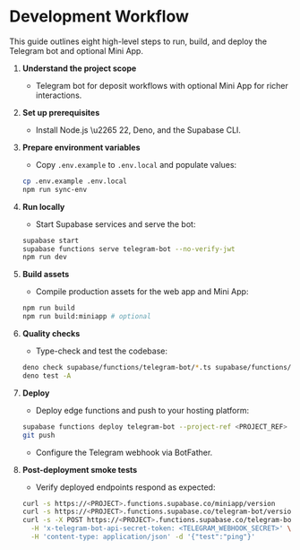 # Development Workflow

This guide outlines eight high-level steps to run, build, and deploy the Telegram bot and optional Mini App.

1. **Understand the project scope**
   - Telegram bot for deposit workflows with optional Mini App for richer interactions.

2. **Set up prerequisites**
   - Install Node.js \u2265 22, Deno, and the Supabase CLI.

3. **Prepare environment variables**
   - Copy `.env.example` to `.env.local` and populate values:
   ```bash
   cp .env.example .env.local
   npm run sync-env
   ```

4. **Run locally**
   - Start Supabase services and serve the bot:
   ```bash
   supabase start
   supabase functions serve telegram-bot --no-verify-jwt
   npm run dev
   ```

5. **Build assets**
   - Compile production assets for the web app and Mini App:
   ```bash
   npm run build
   npm run build:miniapp # optional
   ```

6. **Quality checks**
   - Type-check and test the codebase:
   ```bash
   deno check supabase/functions/telegram-bot/*.ts supabase/functions/telegram-bot/**/*.ts
   deno test -A
   ```

7. **Deploy**
   - Deploy edge functions and push to your hosting platform:
   ```bash
   supabase functions deploy telegram-bot --project-ref <PROJECT_REF>
   git push
   ```
   - Configure the Telegram webhook via BotFather.

8. **Post-deployment smoke tests**
   - Verify deployed endpoints respond as expected:
   ```bash
   curl -s https://<PROJECT>.functions.supabase.co/miniapp/version
   curl -s https://<PROJECT>.functions.supabase.co/telegram-bot/version
   curl -s -X POST https://<PROJECT>.functions.supabase.co/telegram-bot \
     -H 'x-telegram-bot-api-secret-token: <TELEGRAM_WEBHOOK_SECRET>' \
     -H 'content-type: application/json' -d '{"test":"ping"}'
   ```

